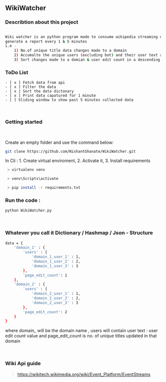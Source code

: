 ## WikiWatcher

### Describtion about this project 

```sh

Wiki watcher is an python program made to consume wikipedia streaming data and 
generate a report every 1 & 5 minutes 
i.e - 
    1) No.of unique title data changes made to a domain
    2) Accumalte the unique users (excluding bot) and their user text and edit count 
    3) Sort changes made to a domian & user edit count in a descending order 

```

### ToDo List 
    - [ x ] Fetch data from api 
    - [ x ] Filter the data 
    - [ x ] Sort the data dictonary
    - [ x ] Print data capatured for 1 minute
    - [ ] Sliding window to show past 5 minutes collected data

&nbsp;

### Getting started

<br>

Create an empty folder and use the command below:
```sh
git clone https://github.com/NishantGhanate/WikiWatcher.git
```

In Cli : 1. Create virtual enviroment, 2. Activate it,  3. Install requirements 
```sh
 > virtualenv venv

 > venv\Scripts\activate

 > pip install -r requirements.txt

```

### Run the code :
```sh
python WikiWatcher.py
```

&nbsp;

### Whatever you call it Dictionary / Hashmap / Json - Structure
```sh
data = {
    'domain_1' : {
        'users' : {
            'domain_1_user_1' : 1,
            'domain_1_user_2' : 2,
            'domain_1_user_3' : 3
        },
        'page_edit_count': 1
    },
    'domain_2' : {
        'users' : {
            'domain_2_user_1' : 1,
            'domain_2_user_2' : 2,
            'domain_2_user_3' : 3
        },
        'page_edit_count': 2
    }
}

```
where domain_ will be the domain name , 
users will contain user text : user edit count value
and page_edit_count is no. of unique titles updated in that domain

&nbsp;

### Wiki Api guide 
> https://wikitech.wikimedia.org/wiki/Event_Platform/EventStreams
&nbsp;


